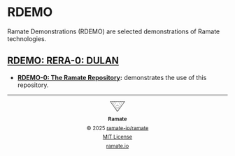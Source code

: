 # RDEMO
Ramate Demonstrations (RDEMO) are selected demonstrations of Ramate technologies.

<!--START OAC INDEX: DO NOT REMOVE THIS LINE -->
## [RDEMO: RERA-0: DULAN](rera-000-000-000-dulan/README.md)
- **[RDEMO-0: The Ramate Repository](/rdemo/rera-000-000-000-dulan/rdemo-000-000-000/):** demonstrates the use of this repository.

<!--RAMATE FOOTER: DO NOT REMOVE THIS LINE-->
---

<div align="center">
  <a href="https://github.com/ramate-io/oac">
    <picture>
      <source srcset="/assets/ramate-inverted-transparent.png" media="(prefers-color-scheme: dark)">
      <img height="24" src="/assets/ramate-transparent.png" alt="Ramate"/>
    </picture>
  </a>
  <br/>
  <sub>
    <b>Ramate</b>
    <br/>
    &copy; 2025 <a href="https://github.com/ramate-io/ramate">ramate-io/ramate</a>
    <br/>
    <a href="https://github.com/ramate-io/ramate/blob/main/LICENSE">MIT License</a>
    <br/>
    <a href="https://www.ramate.io">ramate.io</a>
  </sub>
</div>

<!--END OAC INDEX: DO NOT REMOVE THIS LINE -->
